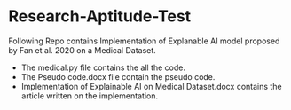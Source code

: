 # Research-Aptitude-Test
Following Repo contains Implementation of Explanable AI model proposed by Fan et al. 2020 on a Medical Dataset.

* The medical.py file contains the all the code.
* The Pseudo code.docx file contain the pseudo code.
* Implementation of Explainable AI on Medical Dataset.docx contains the article written on the implementation.
